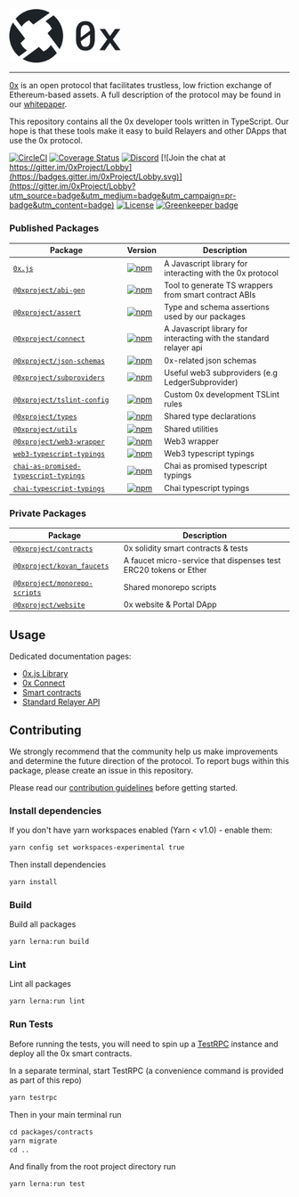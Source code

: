<img src="https://github.com/0xProject/branding/blob/master/0x_Black_CMYK.png" width="200px" >

---

[0x][website-url] is an open protocol that facilitates trustless, low friction exchange of Ethereum-based assets. A full description of the protocol may be found in our [whitepaper][whitepaper-url].

This repository contains all the 0x developer tools written in TypeScript. Our hope is that these tools make it easy to build Relayers and other DApps that use the 0x protocol.

[website-url]: https://0xproject.com/
[whitepaper-url]: https://0xproject.com/pdfs/0x_white_paper.pdf

[![CircleCI](https://circleci.com/gh/0xProject/0x.js.svg?style=svg&circle-token=61bf7cd8c9b4e11b132089dfcffdd1be277d1e0c)](https://circleci.com/gh/0xProject/0x.js)
[![Coverage Status](https://coveralls.io/repos/github/0xProject/0x.js/badge.svg?branch=master&t=fp0cXD)](https://coveralls.io/github/0xProject/0x.js?branch=master)
[![Discord](https://img.shields.io/badge/chat-rocket.chat-yellow.svg?style=flat)](https://chat.0xproject.com)
[![Join the chat at https://gitter.im/0xProject/Lobby](https://badges.gitter.im/0xProject/Lobby.svg)](https://gitter.im/0xProject/Lobby?utm_source=badge&utm_medium=badge&utm_campaign=pr-badge&utm_content=badge)
[![License](https://img.shields.io/badge/License-Apache%202.0-blue.svg)](https://opensource.org/licenses/Apache-2.0)
[![Greenkeeper badge](https://badges.greenkeeper.io/0xProject/0x.js.svg?token=7c22e5c72acf39d3ead8d29c5d9bb38f9096df3e643024dcedd53ab732847be1&ts=1496426342666)](https://greenkeeper.io/)

### Published Packages

| Package                                                                                | Version                                                                                                                                           | Description                                                        |
| -------------------------------------------------------------------------------------- | ------------------------------------------------------------------------------------------------------------------------------------------------- | ------------------------------------------------------------------ |
| [`0x.js`](/packages/0x.js)                                                             | [![npm](https://img.shields.io/npm/v/0x.js.svg)](https://www.npmjs.com/package/0x.js)                                                             | A Javascript library for interacting with the 0x protocol          |
| [`@0xproject/abi-gen`](/packages/abi-gen)                                              | [![npm](https://img.shields.io/npm/v/@0xproject/abi-gen.svg)](https://www.npmjs.com/package/@0xproject/abi-gen)                                   | Tool to generate TS wrappers from smart contract ABIs              |
| [`@0xproject/assert`](/packages/assert)                                                | [![npm](https://img.shields.io/npm/v/@0xproject/assert.svg)](https://www.npmjs.com/package/@0xproject/assert)                                     | Type and schema assertions used by our packages                    |
| [`@0xproject/connect`](/packages/connect)                                              | [![npm](https://img.shields.io/npm/v/@0xproject/connect.svg)](https://www.npmjs.com/package/@0xproject/connect)                                   | A Javascript library for interacting with the standard relayer api |
| [`@0xproject/json-schemas`](/packages/json-schemas)                                    | [![npm](https://img.shields.io/npm/v/@0xproject/json-schemas.svg)](https://www.npmjs.com/package/@0xproject/json-schemas)                         | 0x-related json schemas                                            |
| [`@0xproject/subproviders`](/packages/subproviders)                                    | [![npm](https://img.shields.io/npm/v/@0xproject/subproviders.svg)](https://www.npmjs.com/package/@0xproject/subproviders)                         | Useful web3 subproviders (e.g LedgerSubprovider)                   |
| [`@0xproject/tslint-config`](/packages/tslint-config)                                  | [![npm](https://img.shields.io/npm/v/@0xproject/tslint-config.svg)](https://www.npmjs.com/package/@0xproject/tslint-config)                       | Custom 0x development TSLint rules                                 |
| [`@0xproject/types`](/packages/types)                                                  | [![npm](https://img.shields.io/npm/v/@0xproject/types.svg)](https://www.npmjs.com/package/@0xproject/types)                                       | Shared type declarations                                           |
| [`@0xproject/utils`](/packages/utils)                                                  | [![npm](https://img.shields.io/npm/v/@0xproject/utils.svg)](https://www.npmjs.com/package/@0xproject/utils)                                       | Shared utilities                                                   |
| [`@0xproject/web3-wrapper`](/packages/web3-wrapper)                                    | [![npm](https://img.shields.io/npm/v/@0xproject/web3-wrapper.svg)](https://www.npmjs.com/package/@0xproject/web3-wrapper)                         | Web3 wrapper                                                       |
| [`web3-typescript-typings`](/packages/web3-typescript-typings)                         | [![npm](https://img.shields.io/npm/v/web3-typescript-typings.svg)](https://www.npmjs.com/package/web3-typescript-typings)                         | Web3 typescript typings                                            |
| [`chai-as-promised-typescript-typings`](/packages/chai-as-promised-typescript-typings) | [![npm](https://img.shields.io/npm/v/chai-as-promised-typescript-typings.svg)](https://www.npmjs.com/package/chai-as-promised-typescript-typings) | Chai as promised typescript typings                                |
| [`chai-typescript-typings`](/packages/chai-typescript-typings)                         | [![npm](https://img.shields.io/npm/v/chai-typescript-typings.svg)](https://www.npmjs.com/package/chai-typescript-typings)                         | Chai typescript typings                                            |

### Private Packages

| Package                                                     | Description                                                      |
| ----------------------------------------------------------- | ---------------------------------------------------------------- |
| [`@0xproject/contracts`](/packages/contracts)               | 0x solidity smart contracts & tests                              |
| [`@0xproject/kovan_faucets`](/packages/kovan-faucets)       | A faucet micro-service that dispenses test ERC20 tokens or Ether |
| [`@0xproject/monorepo-scripts`](/packages/monorepo-scripts) | Shared monorepo scripts                                          |
| [`@0xproject/website`](/packages/website)                   | 0x website & Portal DApp                                         |

## Usage

Dedicated documentation pages:

* [0x.js Library](https://0xproject.com/docs/0xjs)
* [0x Connect](https://0xproject.com/docs/connect)
* [Smart contracts](https://0xproject.com/docs/contracts)
* [Standard Relayer API](https://github.com/0xProject/standard-relayer-api/blob/master/README.md)

## Contributing

We strongly recommend that the community help us make improvements and determine the future direction of the protocol. To report bugs within this package, please create an issue in this repository.

Please read our [contribution guidelines](./CONTRIBUTING.md) before getting started.

### Install dependencies

If you don't have yarn workspaces enabled (Yarn < v1.0) - enable them:

```bash
yarn config set workspaces-experimental true
```

Then install dependencies

```bash
yarn install
```

### Build

Build all packages

```bash
yarn lerna:run build
```

### Lint

Lint all packages

```bash
yarn lerna:run lint
```

### Run Tests

Before running the tests, you will need to spin up a [TestRPC](https://www.npmjs.com/package/ethereumjs-testrpc) instance and deploy all the 0x smart contracts.

In a separate terminal, start TestRPC (a convenience command is provided as part of this repo)

```bash
yarn testrpc
```

Then in your main terminal run

```
cd packages/contracts
yarn migrate
cd ..
```

And finally from the root project directory run

```bash
yarn lerna:run test
```

